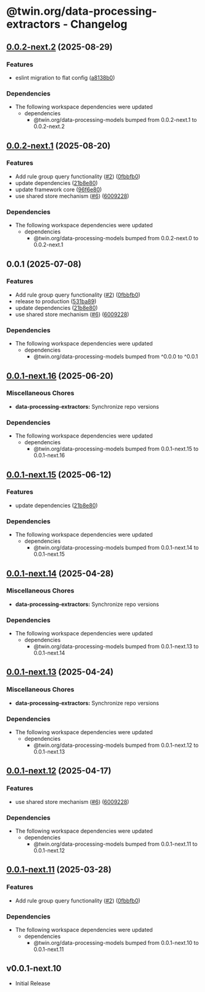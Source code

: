 # @twin.org/data-processing-extractors - Changelog

## [0.0.2-next.2](https://github.com/twinfoundation/data-processing/compare/data-processing-extractors-v0.0.2-next.1...data-processing-extractors-v0.0.2-next.2) (2025-08-29)


### Features

* eslint migration to flat config ([a8138b0](https://github.com/twinfoundation/data-processing/commit/a8138b020ed58baeff162a822d4df207a6aeadc4))


### Dependencies

* The following workspace dependencies were updated
  * dependencies
    * @twin.org/data-processing-models bumped from 0.0.2-next.1 to 0.0.2-next.2

## [0.0.2-next.1](https://github.com/twinfoundation/data-processing/compare/data-processing-extractors-v0.0.2-next.0...data-processing-extractors-v0.0.2-next.1) (2025-08-20)


### Features

* Add rule group query functionality ([#2](https://github.com/twinfoundation/data-processing/issues/2)) ([0fbbfb0](https://github.com/twinfoundation/data-processing/commit/0fbbfb065b6ecc293920b25f97ba011743105486))
* update dependencies ([21b8e80](https://github.com/twinfoundation/data-processing/commit/21b8e8007c87136a09f0a8e35ffde13a07ff4711))
* update framework core ([96f6e80](https://github.com/twinfoundation/data-processing/commit/96f6e8016a4ef0fb873f6775e750b4ab42e9f491))
* use shared store mechanism ([#6](https://github.com/twinfoundation/data-processing/issues/6)) ([6009228](https://github.com/twinfoundation/data-processing/commit/600922880acef07cc2f818dee7645c342929108b))


### Dependencies

* The following workspace dependencies were updated
  * dependencies
    * @twin.org/data-processing-models bumped from 0.0.2-next.0 to 0.0.2-next.1

## 0.0.1 (2025-07-08)


### Features

* Add rule group query functionality ([#2](https://github.com/twinfoundation/data-processing/issues/2)) ([0fbbfb0](https://github.com/twinfoundation/data-processing/commit/0fbbfb065b6ecc293920b25f97ba011743105486))
* release to production ([531ba89](https://github.com/twinfoundation/data-processing/commit/531ba89dea2deb2810870b72851dca3081f9d2ce))
* update dependencies ([21b8e80](https://github.com/twinfoundation/data-processing/commit/21b8e8007c87136a09f0a8e35ffde13a07ff4711))
* use shared store mechanism ([#6](https://github.com/twinfoundation/data-processing/issues/6)) ([6009228](https://github.com/twinfoundation/data-processing/commit/600922880acef07cc2f818dee7645c342929108b))


### Dependencies

* The following workspace dependencies were updated
  * dependencies
    * @twin.org/data-processing-models bumped from ^0.0.0 to ^0.0.1

## [0.0.1-next.16](https://github.com/twinfoundation/data-processing/compare/data-processing-extractors-v0.0.1-next.15...data-processing-extractors-v0.0.1-next.16) (2025-06-20)


### Miscellaneous Chores

* **data-processing-extractors:** Synchronize repo versions


### Dependencies

* The following workspace dependencies were updated
  * dependencies
    * @twin.org/data-processing-models bumped from 0.0.1-next.15 to 0.0.1-next.16

## [0.0.1-next.15](https://github.com/twinfoundation/data-processing/compare/data-processing-extractors-v0.0.1-next.14...data-processing-extractors-v0.0.1-next.15) (2025-06-12)


### Features

* update dependencies ([21b8e80](https://github.com/twinfoundation/data-processing/commit/21b8e8007c87136a09f0a8e35ffde13a07ff4711))


### Dependencies

* The following workspace dependencies were updated
  * dependencies
    * @twin.org/data-processing-models bumped from 0.0.1-next.14 to 0.0.1-next.15

## [0.0.1-next.14](https://github.com/twinfoundation/data-processing/compare/data-processing-extractors-v0.0.1-next.13...data-processing-extractors-v0.0.1-next.14) (2025-04-28)


### Miscellaneous Chores

* **data-processing-extractors:** Synchronize repo versions


### Dependencies

* The following workspace dependencies were updated
  * dependencies
    * @twin.org/data-processing-models bumped from 0.0.1-next.13 to 0.0.1-next.14

## [0.0.1-next.13](https://github.com/twinfoundation/data-processing/compare/data-processing-extractors-v0.0.1-next.12...data-processing-extractors-v0.0.1-next.13) (2025-04-24)


### Miscellaneous Chores

* **data-processing-extractors:** Synchronize repo versions


### Dependencies

* The following workspace dependencies were updated
  * dependencies
    * @twin.org/data-processing-models bumped from 0.0.1-next.12 to 0.0.1-next.13

## [0.0.1-next.12](https://github.com/twinfoundation/data-processing/compare/data-processing-extractors-v0.0.1-next.11...data-processing-extractors-v0.0.1-next.12) (2025-04-17)


### Features

* use shared store mechanism ([#6](https://github.com/twinfoundation/data-processing/issues/6)) ([6009228](https://github.com/twinfoundation/data-processing/commit/600922880acef07cc2f818dee7645c342929108b))


### Dependencies

* The following workspace dependencies were updated
  * dependencies
    * @twin.org/data-processing-models bumped from 0.0.1-next.11 to 0.0.1-next.12

## [0.0.1-next.11](https://github.com/twinfoundation/data-processing/compare/data-processing-extractors-v0.0.1-next.10...data-processing-extractors-v0.0.1-next.11) (2025-03-28)


### Features

* Add rule group query functionality ([#2](https://github.com/twinfoundation/data-processing/issues/2)) ([0fbbfb0](https://github.com/twinfoundation/data-processing/commit/0fbbfb065b6ecc293920b25f97ba011743105486))


### Dependencies

* The following workspace dependencies were updated
  * dependencies
    * @twin.org/data-processing-models bumped from 0.0.1-next.10 to 0.0.1-next.11

## v0.0.1-next.10

- Initial Release
